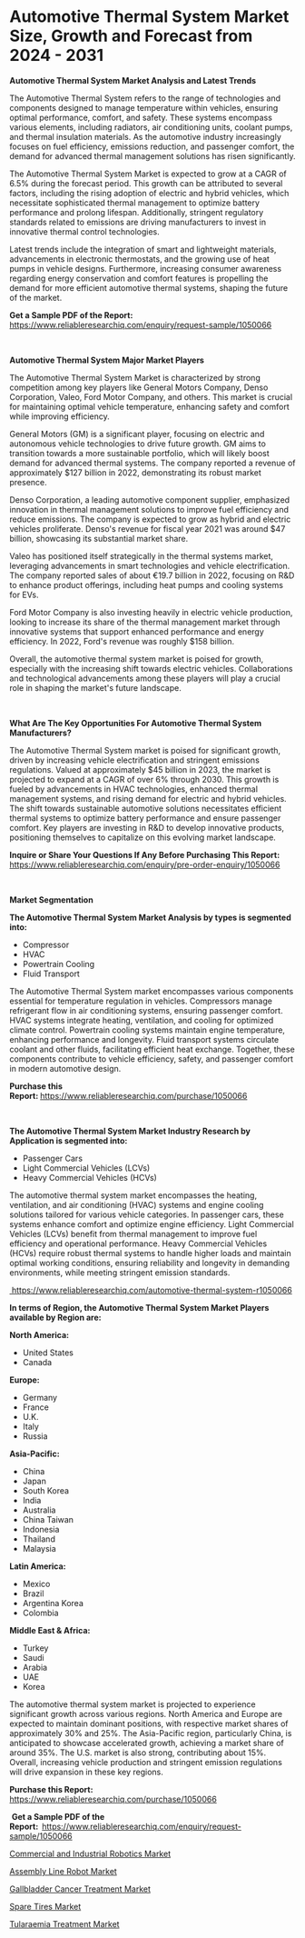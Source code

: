 <p><h1>Automotive Thermal System Market Size, Growth and Forecast from 2024 - 2031</h1></p><p><strong>Automotive Thermal System Market Analysis and Latest Trends</strong></p>
<p><p>The Automotive Thermal System refers to the range of technologies and components designed to manage temperature within vehicles, ensuring optimal performance, comfort, and safety. These systems encompass various elements, including radiators, air conditioning units, coolant pumps, and thermal insulation materials. As the automotive industry increasingly focuses on fuel efficiency, emissions reduction, and passenger comfort, the demand for advanced thermal management solutions has risen significantly.</p><p>The Automotive Thermal System Market is expected to grow at a CAGR of 6.5% during the forecast period. This growth can be attributed to several factors, including the rising adoption of electric and hybrid vehicles, which necessitate sophisticated thermal management to optimize battery performance and prolong lifespan. Additionally, stringent regulatory standards related to emissions are driving manufacturers to invest in innovative thermal control technologies. </p><p>Latest trends include the integration of smart and lightweight materials, advancements in electronic thermostats, and the growing use of heat pumps in vehicle designs. Furthermore, increasing consumer awareness regarding energy conservation and comfort features is propelling the demand for more efficient automotive thermal systems, shaping the future of the market.</p></p>
<p><strong>Get a Sample PDF of the Report:&nbsp;</strong> <a href="https://www.reliableresearchiq.com/enquiry/request-sample/1050066?utm_campaign=1137&utm_medium=2&utm_source=Github&utm_content=ia&utm_term=02112024&utm_id=automotive-thermal-system">https://www.reliableresearchiq.com/enquiry/request-sample/1050066</a></p>
<p>&nbsp;</p>
<p><strong>Automotive Thermal System Major Market Players</strong></p>
<p><p>The Automotive Thermal System Market is characterized by strong competition among key players like General Motors Company, Denso Corporation, Valeo, Ford Motor Company, and others. This market is crucial for maintaining optimal vehicle temperature, enhancing safety and comfort while improving efficiency.</p><p>General Motors (GM) is a significant player, focusing on electric and autonomous vehicle technologies to drive future growth. GM aims to transition towards a more sustainable portfolio, which will likely boost demand for advanced thermal systems. The company reported a revenue of approximately $127 billion in 2022, demonstrating its robust market presence.</p><p>Denso Corporation, a leading automotive component supplier, emphasized innovation in thermal management solutions to improve fuel efficiency and reduce emissions. The company is expected to grow as hybrid and electric vehicles proliferate. Denso's revenue for fiscal year 2021 was around $47 billion, showcasing its substantial market share.</p><p>Valeo has positioned itself strategically in the thermal systems market, leveraging advancements in smart technologies and vehicle electrification. The company reported sales of about €19.7 billion in 2022, focusing on R&D to enhance product offerings, including heat pumps and cooling systems for EVs.</p><p>Ford Motor Company is also investing heavily in electric vehicle production, looking to increase its share of the thermal management market through innovative systems that support enhanced performance and energy efficiency. In 2022, Ford's revenue was roughly $158 billion.</p><p>Overall, the automotive thermal system market is poised for growth, especially with the increasing shift towards electric vehicles. Collaborations and technological advancements among these players will play a crucial role in shaping the market's future landscape.</p></p>
<p>&nbsp;</p>
<p><strong>What Are The Key Opportunities For Automotive Thermal System Manufacturers?</strong></p>
<p><p>The Automotive Thermal System market is poised for significant growth, driven by increasing vehicle electrification and stringent emissions regulations. Valued at approximately $45 billion in 2023, the market is projected to expand at a CAGR of over 6% through 2030. This growth is fueled by advancements in HVAC technologies, enhanced thermal management systems, and rising demand for electric and hybrid vehicles. The shift towards sustainable automotive solutions necessitates efficient thermal systems to optimize battery performance and ensure passenger comfort. Key players are investing in R&D to develop innovative products, positioning themselves to capitalize on this evolving market landscape.</p></p>
<p><strong>Inquire or Share Your Questions If Any Before Purchasing This Report:</strong> <a href="https://www.reliableresearchiq.com/enquiry/pre-order-enquiry/1050066?utm_campaign=1137&utm_medium=2&utm_source=Github&utm_content=ia&utm_term=02112024&utm_id=automotive-thermal-system">https://www.reliableresearchiq.com/enquiry/pre-order-enquiry/1050066</a></p>
<p>&nbsp;</p>
<p><strong>Market Segmentation</strong></p>
<p><strong>The Automotive Thermal System Market Analysis by types is segmented into:</strong></p>
<p><ul><li>Compressor</li><li>HVAC</li><li>Powertrain Cooling</li><li>Fluid Transport</li></ul></p>
<p><p>The Automotive Thermal System market encompasses various components essential for temperature regulation in vehicles. Compressors manage refrigerant flow in air conditioning systems, ensuring passenger comfort. HVAC systems integrate heating, ventilation, and cooling for optimized climate control. Powertrain cooling systems maintain engine temperature, enhancing performance and longevity. Fluid transport systems circulate coolant and other fluids, facilitating efficient heat exchange. Together, these components contribute to vehicle efficiency, safety, and passenger comfort in modern automotive design.</p></p>
<p><strong>Purchase this Report:&nbsp;</strong><a href="https://www.reliableresearchiq.com/purchase/1050066?utm_campaign=1137&utm_medium=2&utm_source=Github&utm_content=ia&utm_term=02112024&utm_id=automotive-thermal-system">https://www.reliableresearchiq.com/purchase/1050066</a></p>
<p>&nbsp;</p>
<p><strong>The Automotive Thermal System Market Industry Research by Application is segmented into:</strong></p>
<p><ul><li>Passenger Cars</li><li>Light Commercial Vehicles (LCVs)</li><li>Heavy Commercial Vehicles (HCVs)</li></ul></p>
<p><p>The automotive thermal system market encompasses the heating, ventilation, and air conditioning (HVAC) systems and engine cooling solutions tailored for various vehicle categories. In passenger cars, these systems enhance comfort and optimize engine efficiency. Light Commercial Vehicles (LCVs) benefit from thermal management to improve fuel efficiency and operational performance. Heavy Commercial Vehicles (HCVs) require robust thermal systems to handle higher loads and maintain optimal working conditions, ensuring reliability and longevity in demanding environments, while meeting stringent emission standards.</p></p>
<p><a href="https://www.reliableresearchiq.com/automotive-thermal-system-r1050066?utm_campaign=1137&utm_medium=2&utm_source=Github&utm_content=ia&utm_term=02112024&utm_id=automotive-thermal-system">&nbsp;https://www.reliableresearchiq.com/automotive-thermal-system-r1050066</a></p>
<p><strong>In terms of Region, the Automotive Thermal System Market Players available by Region are:</strong></p>
<p>
    <p> <strong> North America: </strong>
        <ul>
            <li>United States</li>
            <li>Canada</li>
        </ul>
        </p> 
    <p> <strong> Europe: </strong>
        <ul>
            <li>Germany</li>
            <li>France</li>
            <li>U.K.</li>
            <li>Italy</li>
            <li>Russia</li>
        </ul>
        </p> 
    <p> <strong> Asia-Pacific: </strong>
        <ul>
            <li>China</li>
            <li>Japan</li>
            <li>South Korea</li>
            <li>India</li>
            <li>Australia</li>
            <li>China Taiwan</li>
            <li>Indonesia</li>
            <li>Thailand</li>
            <li>Malaysia</li>
        </ul>
        </p> 
    <p> <strong> Latin America: </strong>
        <ul>
            <li>Mexico</li>
            <li>Brazil</li>
            <li>Argentina Korea</li>
            <li>Colombia</li>
        </ul>
        </p> 
    <p> <strong> Middle East & Africa: </strong>
        <ul>
            <li>Turkey</li>
            <li>Saudi</li>
            <li>Arabia</li>
            <li>UAE</li>
            <li>Korea</li>
        </ul>
    </p>
    </p>
<p><p>The automotive thermal system market is projected to experience significant growth across various regions. North America and Europe are expected to maintain dominant positions, with respective market shares of approximately 30% and 25%. The Asia-Pacific region, particularly China, is anticipated to showcase accelerated growth, achieving a market share of around 35%. The U.S. market is also strong, contributing about 15%. Overall, increasing vehicle production and stringent emission regulations will drive expansion in these key regions.</p></p>
<p><strong>Purchase this Report: </strong><a href="https://www.reliableresearchiq.com/purchase/1050066?utm_campaign=1137&utm_medium=2&utm_source=Github&utm_content=ia&utm_term=02112024&utm_id=automotive-thermal-system">https://www.reliableresearchiq.com/purchase/1050066</a></p>
<p>&nbsp;<strong>Get a Sample PDF of the Report:&nbsp;&nbsp;</strong><a href="https://www.reliableresearchiq.com/enquiry/request-sample/1050066?utm_campaign=1137&utm_medium=2&utm_source=Github&utm_content=ia&utm_term=02112024&utm_id=automotive-thermal-system">https://www.reliableresearchiq.com/enquiry/request-sample/1050066</a></p>
<p><strong></strong></p>
<p><p><a href="https://www.linkedin.com/pulse/emerging-commercial-industrial-robotics-market-opportunities-hhmbe?utm_campaign=1137&utm_medium=2&utm_source=Github&utm_content=ia&utm_term=02112024&utm_id=automotive-thermal-system">Commercial and Industrial Robotics Market</a></p><p><a href="https://www.linkedin.com/pulse/assembly-line-robot-market-analysis-report-global-insights-0xjce?utm_campaign=1137&utm_medium=2&utm_source=Github&utm_content=ia&utm_term=02112024&utm_id=automotive-thermal-system">Assembly Line Robot Market</a></p><p><a href="https://issuu.com/reportprime-2/docs/gallbladder-cancer-treatment-market_f12262f5e2840c?utm_campaign=1137&utm_medium=2&utm_source=Github&utm_content=ia&utm_term=02112024&utm_id=automotive-thermal-system">Gallbladder Cancer Treatment Market</a></p><p><a href="https://github.com/lavenaz9fufin/Market-Research-Report-List-1/blob/main/spare-tires-market.md?utm_campaign=1137&utm_medium=2&utm_source=Github&utm_content=ia&utm_term=02112024&utm_id=automotive-thermal-system">Spare Tires Market</a></p><p><a href="https://issuu.com/reportprime-2/docs/tularaemia-treatment-market-size-20_a5ab49376a0d6b?utm_campaign=1137&utm_medium=2&utm_source=Github&utm_content=ia&utm_term=02112024&utm_id=automotive-thermal-system">Tularaemia Treatment Market</a></p></p>